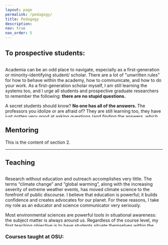 ```yaml
---
layout: page
permalink: /pedagogy/
title: Pedagogy
description: 
nav: true
nav_order: 5
---
```


<h2> To prospective students: </h2>

<div style="height: 175px; overflow: auto;">
   <!-- Content goes here -->
<p>Academia can be an odd place to navigate, especially as a first-generation or minority-identifying student/ scholar. There are a lot of "unwritten rules" for how to behave within the academy, how to communicate, and how to do your work. As a first-generation scholar myself, I am still learning the systems too, and I urge all students and prospective graduate researchers to remember the following: <b> there are no stupid questions. </b></p>

<p>A secret students should know? <b> No one has all of the answers. </b> The professors you idolize or are afraid of? They are still learning too, they have just gotten very good at asking questions (and finding the answers, which takes years of practice). </p>

<p>A thirst to never stop learning and to continuously evolve and improve goes much farther than "book smarts", and drive (sometimes with a dash of stubbornness) will get you through the times that you wonder if finishing is worth it. Along the way though, don't struggle alone. Find your people. Whatever stage you are at in your career, find people that support you in the direction of your dreams. </p>

<p>As an educator, mentor, advisor, I strive to push students (of all stages) to new insights, challenging them along the way, but also creating an environment that they know is safe for asking questions. Failure happens and is often the catalyst for the biggest breakthroughs. Overcoming hardship builds confidence, and my goal is to create a space where failure is just seen as part of the process and not an end to discovery. </p>

<p> <b> People believing in me as a scrappy, first-gen student who didn't know if she was smart or not (and was working 30+ hours a week at a restaurant to pay for college) are the reason I am in this position today. To give back some of what they gave to me is a gift. </b> As an educator and advisor, meeting my students where they are at is of the utmost importance to me. The path to diversifying academia requires good mentors and teachers, and it is my goal to contribute to this evolution: the environmental and societal problems of today and the future need all of us. </p>
<hr />
</div>


<h2>Mentoring</h2>
<p>This is the content of section 2.</p>
<hr />



<h2>Teaching</h2>

<div style="height: 175px; overflow: auto;">
   <!-- Content goes here -->
<p>Research without education and outreach accomplishes very little. The terms “climate change” and “global warming”, along with the increasing severity of extreme weather events, has moved climate science to the forefront of public discourse. I believe that education is powerful; it builds confidence and creates advocates for our planet. For these reasons, I take my role as an educator and science communicator very seriously. </p>

<p>Most environmental sciences are powerful tools in situational awareness: the subject matter is always around us. Regardless of the course level, my first teaching objective is to have students situate themselves within the discipline. I do this through mixed methods, such as including relevant news articles involving climate and the environment, photos and videos of areas undergoing environmental change, and by incorporating project work that engages students in research. </p>

<p>Throughout my teaching, I keep in mind the following: How can I empower students to confidently discuss, and understand, such pertinent subject matters? Climate and environmental sciences directly influence all life on the planet. How, through my teaching, can I do the most good, for the students, but also for the planet? </p>
</div>

<p>
<h3> Courses taught at OSU: </h3>


